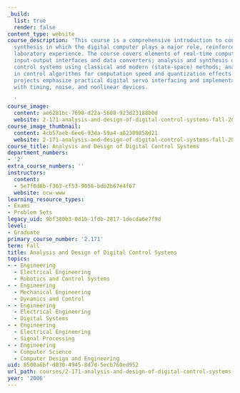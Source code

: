 ```yaml
---
_build:
  list: true
  render: false
content_type: website
course_description: 'This course is a comprehensive introduction to control system
  synthesis in which the digital computer plays a major role, reinforced with hands-on
  laboratory experience. The course covers elements of real-time computer architecture;
  input-output interfaces and data converters; analysis and synthesis of sampled-data
  control systems using classical and modern (state-space) methods; analysis of trade-offs
  in control algorithms for computation speed and quantization effects. Laboratory
  projects emphasize practical digital servo interfacing and implementation problems
  with timing, noise, and nonlinear devices.

  '
course_image:
  content: ae6281bc-7698-d22a-5608-923d23188b0d
  website: 2-171-analysis-and-design-of-digital-control-systems-fall-2006
course_image_thumbnail:
  content: 4cb57aeb-6ee6-93da-59a4-a82309858d21
  website: 2-171-analysis-and-design-of-digital-control-systems-fall-2006
course_title: Analysis and Design of Digital Control Systems
department_numbers:
- '2'
extra_course_numbers: ''
instructors:
  content:
  - 5e7f6d6b-f363-cf53-9056-bdb2b67e4f67
  website: ocw-www
learning_resource_types:
- Exams
- Problem Sets
legacy_uid: 9bf380b3-0d1b-1fdb-2817-1decda6e7f9d
level:
- Graduate
primary_course_number: '2.171'
term: Fall
title: Analysis and Design of Digital Control Systems
topics:
- - Engineering
  - Electrical Engineering
  - Robotics and Control Systems
- - Engineering
  - Mechanical Engineering
  - Dynamics and Control
- - Engineering
  - Electrical Engineering
  - Digital Systems
- - Engineering
  - Electrical Engineering
  - Signal Processing
- - Engineering
  - Computer Science
  - Computer Design and Engineering
uid: 8500a6bf-d830-4945-8d7d-5ecb760ed952
url_path: courses/2-171-analysis-and-design-of-digital-control-systems-fall-2006
year: '2006'
---
```

